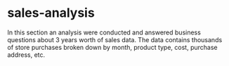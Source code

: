 # sales-analysis
In this section an analysis were conducted and answered business questions about 3 years worth of sales data. The data contains thousands of store purchases broken down by month, product type, cost, purchase address, etc.
